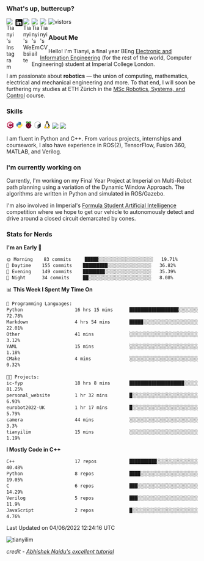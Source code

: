 ### What's up, buttercup?
<a href="https://www.instagram.com/stratosphere._/">
  <img align="left" alt="Tianyi's Instagram" width="22px" src="https://raw.githubusercontent.com/simple-icons/simple-icons/develop/icons/instagram.svg" />
</a>
<a href="https://www.linkedin.com/in/tianyilim/">
  <img align="left" alt="Tianyi's LinkedIn" width="22px" src="https://raw.githubusercontent.com/simple-icons/simple-icons/develop/icons/linkedin.svg" />
</a>
<a href="https://tianyilim.github.io/">
  <img align="left" alt="Tianyi's Website" width="22px" src="https://raw.githubusercontent.com/simple-icons/simple-icons/develop/icons/internetexplorer.svg" />
</a>
<a href="0.tianyi.lim@gmail.com">
  <img align="left" alt="Tianyi's Email" width="22px" src="https://raw.githubusercontent.com/simple-icons/simple-icons/develop/icons/gmail.svg" />
</a>
<a href="https://tianyilim.github.io/assets/TianyiLim_CV.pdf">
  <img align="left" alt="Tianyi's CV" width="22px" src="https://raw.githubusercontent.com/simple-icons/simple-icons/develop/icons/adobeacrobatreader.svg" />
</a>

![vistors](https://visitor-badge.glitch.me/badge?page_id=tianyilim.tianyilim)

### About Me
Hello! I'm Tianyi, a final year BEng [Electronic and Information Engineering](https://www.imperial.ac.uk/electrical-engineering/study/undergraduate/electronic-and-information-engineering/) (for the rest of the world, Computer Engineering) student at Imperial College London.

I am passionate about **robotics** &mdash; the union of computing, mathematics, electrical and mechanical engineering and more. To that end, I will soon be furthering my studies at ETH Zürich in the [MSc Robotics, Systems, and Control](https://master-robotics.ethz.ch/) course.

### Skills
<code><img height="20" src="https://raw.githubusercontent.com/devicons/devicon/master/icons/cplusplus/cplusplus-original.svg"></code>
<code><img height="20" src="https://raw.githubusercontent.com/devicons/devicon/master/icons/python/python-original.svg"></code>
<code><img height="20" src="https://raw.githubusercontent.com/devicons/devicon/master/icons/raspberrypi/raspberrypi-original.svg"></code>
<code><img height="20" src="https://raw.githubusercontent.com/devicons/devicon/master/icons/bash/bash-original.svg"></code>
<code><img height="20" src="https://raw.githubusercontent.com/devicons/devicon/master/icons/linux/linux-original.svg"></code>
<code><img height="20" src="https://upload.wikimedia.org/wikipedia/commons/1/15/Robot_Operating_System_logo.svg"></code>
<code><img height="20" src="http://classic.gazebosim.org/assets/logos/gazebo_icon_pos-76b768ca51b0c24a5e5ddeb5a844baf3a3efc83e42affae355ed6ce9326707e4.svg"></code>

I am fluent in Python and C++. From various projects, internships and coursework, I also have experience in ROS(2), TensorFlow, Fusion 360, MATLAB, and Verilog.

### I'm currently working on
Currently, I'm working on my Final Year Project at Imperial on Multi-Robot path planning using a variation of the Dynamic Window Approach. The algorithms are written in Python and simulated in ROS/Gazebo.

I'm also involved in Imperial's [Formula Student Artificial Intelligence](https://www.imeche.org/events/formula-student/team-information/fs-ai) competition where we hope to get our vehicle to autonomously detect and drive around a closed circuit demarcated by cones.

### Stats for Nerds
<!--START_SECTION:waka-->
**I'm an Early 🐤** 

```text
🌞 Morning    83 commits     █████░░░░░░░░░░░░░░░░░░░░   19.71% 
🌆 Daytime    155 commits    █████████░░░░░░░░░░░░░░░░   36.82% 
🌃 Evening    149 commits    ████████░░░░░░░░░░░░░░░░░   35.39% 
🌙 Night      34 commits     ██░░░░░░░░░░░░░░░░░░░░░░░   8.08%

```


📊 **This Week I Spent My Time On** 

```text
💬 Programming Languages: 
Python                   16 hrs 15 mins      ██████████████████░░░░░░░   72.78% 
Markdown                 4 hrs 54 mins       █████░░░░░░░░░░░░░░░░░░░░   22.01% 
Other                    41 mins             ░░░░░░░░░░░░░░░░░░░░░░░░░   3.12% 
YAML                     15 mins             ░░░░░░░░░░░░░░░░░░░░░░░░░   1.18% 
CMake                    4 mins              ░░░░░░░░░░░░░░░░░░░░░░░░░   0.32%

🐱‍💻 Projects: 
ic-fyp                   18 hrs 8 mins       ████████████████████░░░░░   81.25% 
personal_website         1 hr 32 mins        █░░░░░░░░░░░░░░░░░░░░░░░░   6.93% 
eurobot2022-UK           1 hr 17 mins        █░░░░░░░░░░░░░░░░░░░░░░░░   5.79% 
camera                   44 mins             ░░░░░░░░░░░░░░░░░░░░░░░░░   3.3% 
tianyilim                15 mins             ░░░░░░░░░░░░░░░░░░░░░░░░░   1.19%

```

**I Mostly Code in C++** 

```text
C++                      17 repos            ██████████░░░░░░░░░░░░░░░   40.48% 
Python                   8 repos             ████░░░░░░░░░░░░░░░░░░░░░   19.05% 
C                        6 repos             ███░░░░░░░░░░░░░░░░░░░░░░   14.29% 
Verilog                  5 repos             ███░░░░░░░░░░░░░░░░░░░░░░   11.9% 
JavaScript               2 repos             █░░░░░░░░░░░░░░░░░░░░░░░░   4.76%

```



 Last Updated on 04/06/2022 12:24:16 UTC
<!--END_SECTION:waka-->
<p align="left"> <img src="https://github-readme-stats.vercel.app/api?username=tianyilim&show_icons=true&theme=gotham" alt="tianyilim" />

*credit - [Abhishek Naidu's excellent tutorial](https://github.com/abhisheknaiidu)*
